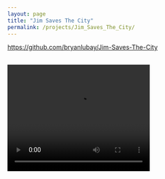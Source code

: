 ```yaml
---
layout: page
title: "Jim Saves The City"
permalink: /projects/Jim_Saves_The_City/
---
```


<html>
  <head>
    <meta charset="utf-8">
    <meta http-equiv="X-UA-Compatible" content="IE=edge">
    <meta name="description" content="">
    <meta name="viewport" content="width=device-width, initial-scale=1">
    <link rel="stylesheet" href="../../styles.css">
  </head>

 <a href="https://github.com/bryanlubay/Jim-Saves-The-City">https://github.com/bryanlubay/Jim-Saves-The-City</a><br><br>

 <video width="320" height="240" controls>
  <source src="/Projects/JimSavesTheCity/Jim_Demo.mp4" type="video/mp4">
Your browser does not support the video tag.
</video>

</html>